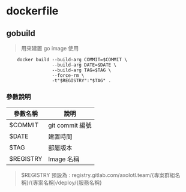 # dockerfile



## gobuild
> 用來建置 go image 使用

```shell
    docker build --build-arg COMMIT=$COMMIT \
                 --build-arg DATE=$DATE \
                 --build-arg TAG=$TAG \
                 --force-rm \
                 -t"$REGISTRY":"$TAG" .
```

### 參數說明
|參數名稱|說明|
|---|---|
|$COMMIT|git commit 編號|
|$DATE | 建置時間|
|$TAG| 部屬版本|
|$REGISTRY| Image 名稱|

> $REGISTRY 預設為 : registry.gitlab.com/axolotl.team/{專案群組名稱}/{專案名稱}/deploy/{服務名稱}
